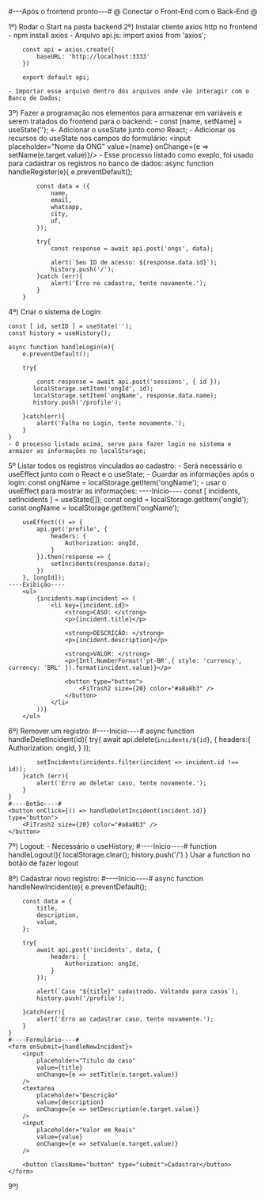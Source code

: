 #---Após o frontend pronto---#
@ Conectar o Front-End com o Back-End @

1º) Rodar o Start na pasta backend
2º) Instalar cliente axios http no frontend 
	- npm install axios
	- Arquivo api.js:
		import axios from 'axios';

		const api = axios.create({
			baseURL: 'http://localhost:3333'
		})

		export default api;
	
	- Importar esse arquivo dentro dos arquivos onde vão interagir com o Banco de Dados;
	
	
3º) Fazer a programação nos elementos para armazenar em variáveis e serem tratados do frontend para o backend:
	- const [name, setName] = useState(''); <- Adicionar o useState junto como React;
	- Adicionar os recursos do useState nos campos do formulário:
		<input placeholder="Nome da ONG" value={name} onChange={e => setName(e.target.value)}/>
	- Esse processo listado como exeplo, foi usado para cadastrar os registros no banco de dados:
		async function handleRegister(e){
			e.preventDefault();
		   
			const data = ({
				name,
				email,
				whatsapp,
				city,
				uf,
			});

			try{
				const response = await api.post('ongs', data);

				alert(`Seu ID de acesso: ${response.data.id}`);
				history.push('/');
			}catch (err){
				alert('Erro no cadastro, tente novamente.');
			}
		}
		
4º) Criar o sistema de Login:

	const [ id, setID ] = useState('');
    const history = useHistory();

    async function handleLogin(e){
        e.preventDefault();

        try{

            const response = await api.post('sessions', { id });
           localStorage.setItem('ongId', id);
           localStorage.setItem('ongName', response.data.name);
           history.push('/profile');

        }catch(err){
            alert('Falha no Login, tente novamente.');
        }
    }
	- O processo listado acima, serve para fazer login no sistema e armazer as informações no localStorage;
	
	
5º Listar todos os registros vinculados ao cadastro:
	- Será necessário o useEffect junto com o React e o useState;
	- Guardar as informações após o login:
		const ongName = localStorage.getItem('ongName');
	- usar o useEffect para mostrar as informações:
	----Inicio----
		const [ incidents, setIncidents ] = useState([]);
		const ongId = localStorage.getItem('ongId');
		const ongName = localStorage.getItem('ongName');

		useEffect(() => {
			api.get('profile', {
				headers: {
					Authorization: ongId,
				}
			}).then(response => {
				setIncidents(response.data);
			})
		}, [ongId]);
	----Exibição----
		<ul>
			{incidents.map(incident => (
				<li key={incident.id}>
					<strong>CASO: </strong>
					<p>{incident.title}</p>

					<strong>DESCRIÇÃO: </strong>
					<p>{incident.description}</p>

					<strong>VALOR: </strong>
					<p>{Intl.NumberFormat('pt-BR',{ style: 'currency', currency: 'BRL' }).format(incident.value)}</p>

					<button type="button">
						<FiTrash2 size={20} color="#a8a8b3" />
					</button>
				</li>
			))}
		</ul>
		
6º) Remover um registro:
	#----Inicio----#
	async function handleDeletIncident(id){
        try{
            await api.delete(`incidents/${id}`, {
                headers:{
                    Authorization: ongId,
                }
            });

            setIncidents(incidents.filter(incident => incident.id !== id));
        }catch (err){
            alert('Erro ao deletar caso, tente novamente.');
        }
    }
	#----Botão----#
	<button onClick={() => handleDeletIncident(incident.id)} type="button">
		<FiTrash2 size={20} color="#a8a8b3" />
	</button>
	
7º) Logout:
	- Necessário o useHistory;
	#----Inicio----#
	function handleLogout(){
        localStorage.clear();
        history.push('/')
    }
	Usar a function no botão de fazer logout
	
8º) Cadastrar novo registro:
	#----Início----#
	async function handleNewIncident(e){
        e.preventDefault();
        
        const data = {
            title,
            description,
            value,
        };

        try{
            await api.post('incidents', data, {
                headers: {
                    Authorization: ongId,
                }
            });
            
            alert(`Caso "${title}" cadastrado. Voltando para casos`);
            history.push('/profile');

        }catch(err){
            alert('Erro ao cadastrar caso, tente novamente.');
        }
    }
	#----Formulário----#
	<form onSubmit={handleNewIncident}>
		<input 
			placeholder="Titulo do caso"
			value={title}
			onChange={e => setTitle(e.target.value)}
		/>
		<textarea 
			placeholder="Descrição"
			value={description}
			onChange={e => setDescription(e.target.value)}
		/>
		<input 
			placeholder="Valor em Reais"
			value={value}
			onChange={e => setValue(e.target.value)}
		/>

		<button className="button" type="submit">Cadastrar</button>
	</form>
	
9º) 